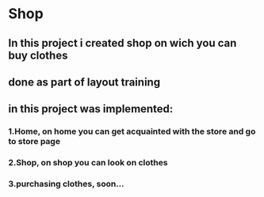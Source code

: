 # Shop
## In this project i created shop on wich you can buy clothes
## done as part of layout training
## in this project was implemented:
###   1.Home, on home you can get acquainted with the store and go to store page
###   2.Shop, on shop you can look on clothes
###   3.purchasing clothes, soon...
